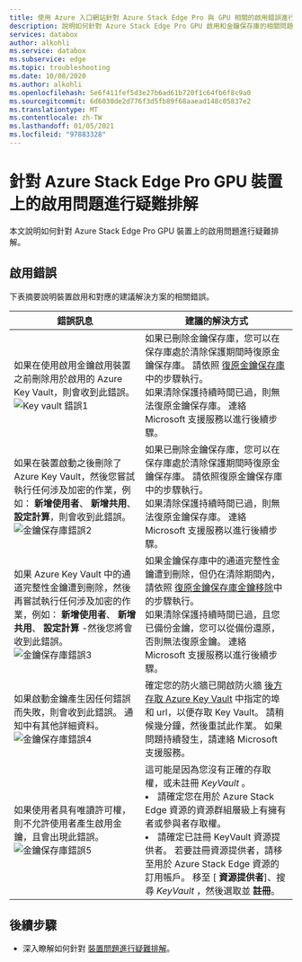 ```yaml
---
title: 使用 Azure 入口網站針對 Azure Stack Edge Pro 與 GPU 相關的啟用錯誤進行疑難排解 |Microsoft Docs
description: 說明如何針對 Azure Stack Edge Pro GPU 啟用和金鑰保存庫的相關問題進行疑難排解。
services: databox
author: alkohli
ms.service: databox
ms.subservice: edge
ms.topic: troubleshooting
ms.date: 10/08/2020
ms.author: alkohli
ms.openlocfilehash: 5e6f411fef5d3e27b6ad61b720f1c64fb6f8c9a0
ms.sourcegitcommit: 6d6030de2d776f3d5fb89f68aaead148c05837e2
ms.translationtype: MT
ms.contentlocale: zh-TW
ms.lasthandoff: 01/05/2021
ms.locfileid: "97883328"
---
```

# <a name="troubleshoot-activation-issues-on-your-azure-stack-edge-pro-gpu-device"></a>針對 Azure Stack Edge Pro GPU 裝置上的啟用問題進行疑難排解 

<!--[!INCLUDE [applies-to-skus](../../includes/azure-stack-edge-applies-to-all-sku.md)]-->

本文說明如何針對 Azure Stack Edge Pro GPU 裝置上的啟用問題進行疑難排解。 


## <a name="activation-errors"></a>啟用錯誤

下表摘要說明裝置啟用和對應的建議解決方案的相關錯誤。

| 錯誤訊息| 建議的解決方式 |
|------------------------------------------------------|--------------------------------------|
| 如果在使用啟用金鑰啟用裝置之前刪除用於啟用的 Azure Key Vault，則會收到此錯誤。 <br> ![Key vault 錯誤1](./media/azure-stack-edge-gpu-troubleshoot-activation/key-vault-error-1.png)  | 如果已刪除金鑰保存庫，您可以在保存庫處於清除保護期間時復原金鑰保存庫。 請依照 [復原金鑰保存庫](../key-vault/general/key-vault-recovery.md#list-recover-or-purge-soft-deleted-secrets-keys-and-certificates)中的步驟執行。 <br>如果清除保護持續時間已過，則無法復原金鑰保存庫。 連絡 Microsoft 支援服務以進行後續步驟。 |
| 如果在裝置啟動之後刪除了 Azure Key Vault，然後您嘗試執行任何涉及加密的作業，例如： **新增使用者**、 **新增共用**、 **設定計算**，則會收到此錯誤。 <br> ![金鑰保存庫錯誤2](./media/azure-stack-edge-gpu-troubleshoot-activation/key-vault-error-2.png)    | 如果已刪除金鑰保存庫，您可以在保存庫處於清除保護期間時復原金鑰保存庫。 請依照復原金鑰保存庫中的步驟執行。 <br>如果清除保護持續時間已過，則無法復原金鑰保存庫。 連絡 Microsoft 支援服務以進行後續步驟。 |
| 如果 Azure Key Vault 中的通道完整性金鑰遭到刪除，然後再嘗試執行任何涉及加密的作業，例如： **新增使用者**、 **新增共用**、 **設定計算** -然後您將會收到此錯誤。 <br> ![金鑰保存庫錯誤3](./media/azure-stack-edge-gpu-troubleshoot-activation/key-vault-error-3.png) | 如果金鑰保存庫中的通道完整性金鑰遭到刪除，但仍在清除期間內，請依照 [復原金鑰保存庫金鑰移除](/powershell/module/az.keyvault/undo-azkeyvaultkeyremoval)中的步驟執行。 <br>如果清除保護持續時間已過，且您已備份金鑰，您可以從備份還原，否則無法復原金鑰。 連絡 Microsoft 支援服務以進行後續步驟。 |
| 如果啟動金鑰產生因任何錯誤而失敗，則會收到此錯誤。 通知中有其他詳細資料。 <br> ![金鑰保存庫錯誤4](./media/azure-stack-edge-gpu-troubleshoot-activation/key-vault-error-4.png)   | 確定您的防火牆已開啟防火牆 [後方存取 Azure Key Vault](../key-vault/general/access-behind-firewall.md) 中指定的埠和 url，以便存取 Key Vault。 請稍候幾分鐘，然後重試此作業。 如果問題持續發生，請連絡 Microsoft 支援服務。 |
| 如果使用者具有唯讀許可權，則不允許使用者產生啟用金鑰，且會出現此錯誤。 <br> ![金鑰保存庫錯誤5](./media/azure-stack-edge-gpu-troubleshoot-activation/key-vault-error-5.png) | 這可能是因為您沒有正確的存取權，或未註冊  *KeyVault* 。<li>請確定您在用於 Azure Stack Edge 資源的資源群組層級上有擁有者或參與者存取權。</li><li>請確定已註冊 KeyVault 資源提供者。 若要註冊資源提供者，請移至用於 Azure Stack Edge 資源的訂用帳戶。 移至 [ **資源提供者**]、搜尋 *KeyVault* ，然後選取並 **註冊**。</li> |

## <a name="next-steps"></a>後續步驟

- 深入瞭解如何針對 [裝置問題進行疑難排解](azure-stack-edge-gpu-troubleshoot.md)。
